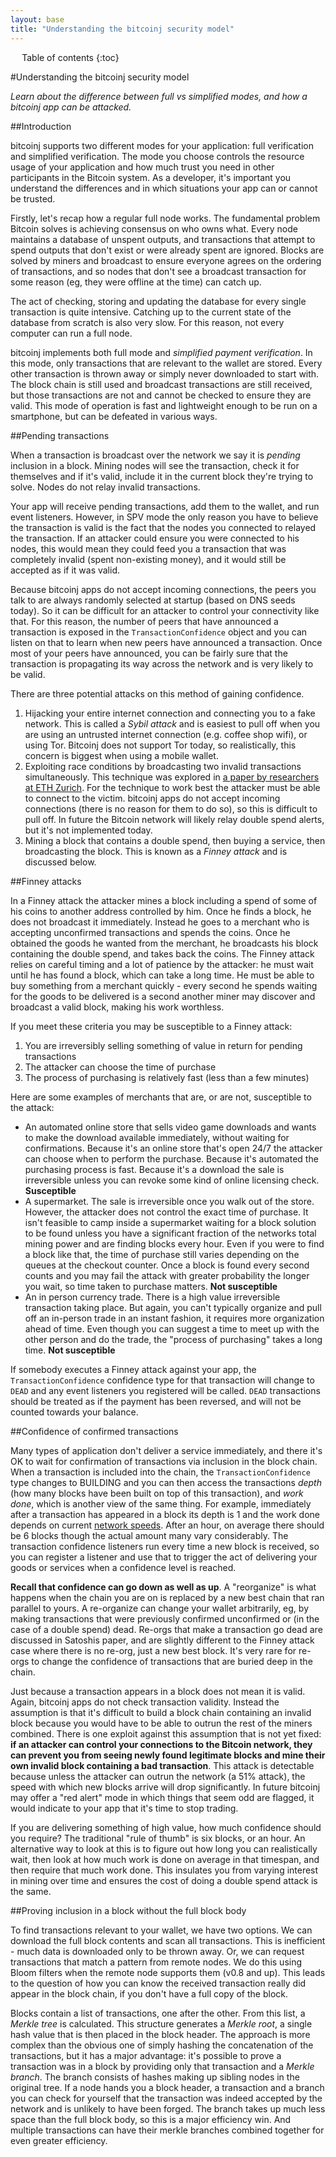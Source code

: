 ```yaml
---
layout: base
title: "Understanding the bitcoinj security model"
---
```


<div markdown="1" id="toc" class="toc"><div markdown="1">

* Table of contents
{:toc}

</div></div>

<div markdown="1" class="toccontent">

#Understanding the bitcoinj security model

_Learn about the difference between full vs simplified modes, and how a bitcoinj app can be attacked._

##Introduction

bitcoinj supports two different modes for your application: full verification and simplified verification. The mode you choose controls the resource usage of your application and how much trust you need in other participants in the Bitcoin system. As a developer, it's important you understand the differences and in which situations your app can or cannot be trusted.

Firstly, let's recap how a regular full node works. The fundamental problem Bitcoin solves is achieving consensus on who owns what. Every node maintains a database of unspent outputs, and transactions that attempt to spend outputs that don't exist or were already spent are ignored. Blocks are solved by miners and broadcast to ensure everyone agrees on the ordering of transactions, and so nodes that don't see a broadcast transaction for some reason (eg, they were offline at the time) can catch up.

The act of checking, storing and updating the database for every single transaction is quite intensive. Catching up to the current state of the database from scratch is also very slow. For this reason, not every computer can run a full node.

bitcoinj implements both full mode and _simplified payment verification_. In this mode, only transactions that are relevant to the wallet are stored. Every other transaction is thrown away or simply never downloaded to start with. The block chain is still used and broadcast transactions are still received, but those transactions are not and cannot be checked to ensure they are valid. This mode of operation is fast and lightweight enough to be run on a smartphone, but can be defeated in various ways.

##Pending transactions

When a transaction is broadcast over the network we say it is _pending_ inclusion in a block. Mining nodes will see the transaction, check it for themselves and if it's valid, include it in the current block they're trying to solve. Nodes do not relay invalid transactions.

Your app will receive pending transactions, add them to the wallet, and run event listeners. However, in SPV mode the only reason you have to believe the transaction is valid is the fact that the nodes you connected to relayed the transaction. If an attacker could ensure you were connected to his nodes, this would mean they could feed you a transaction that was completely invalid (spent non-existing money), and it would still be accepted as if it was valid. 

Because bitcoinj apps do not accept incoming connections, the peers you talk to are always randomly selected at startup (based on DNS seeds today). So it can be difficult for an attacker to control your connectivity like that. For this reason, the number of peers that have announced a transaction is exposed in the `TransactionConfidence` object and you can listen on that to learn when new peers have announced a transaction. Once most of your peers have announced, you can be fairly sure that the transaction is propagating its way across the network and is very likely to be valid. 

There are three potential attacks on this method of gaining confidence.

1. Hijacking your entire internet connection and connecting you to a fake network. This is called a _Sybil attack_ and is easiest to pull off when you are using an untrusted internet connection (e.g. coffee shop wifi), or using Tor. Bitcoinj does not support Tor today, so realistically, this concern is biggest when using a mobile wallet.
2. Exploiting race conditions by broadcasting two invalid transactions simultaneously. This technique was explored in [a paper by researchers at ETH Zurich](http://eprint.iacr.org/2012/248.pdf). For the technique to work best the attacker must be able to connect to the victim. bitcoinj apps do not accept incoming connections (there is no reason for them to do so), so this is difficult to pull off. In future the Bitcoin network will likely relay double spend alerts, but it's not implemented today.
3. Mining a block that contains a double spend, then buying a service, then broadcasting the block. This is known as a _Finney attack_ and is discussed below.

##Finney attacks

In a Finney attack the attacker mines a block including a spend of some of his coins to another address controlled by him. Once he finds a block, he does not broadcast it immediately. Instead he goes to a merchant who is accepting unconfirmed transactions and spends the coins. Once he obtained the goods he wanted from the merchant, he broadcasts his block containing the double spend, and takes back the coins. The Finney attack relies on careful timing and a lot of patience by the attacker: he must wait until he has found a block, which can take a long time. He must be able to buy something from a merchant quickly - every second he spends waiting for the goods to be delivered is a second another miner may discover and broadcast a valid block, making his work worthless.

If you meet these criteria you may be susceptible to a Finney attack:

1. You are irreversibly selling something of value in return for pending transactions
2. The attacker can choose the time of purchase
3. The process of purchasing is relatively fast (less than a few minutes)

Here are some examples of merchants that are, or are not, susceptible to the attack:

* An automated online store that sells video game downloads and wants to make the download available immediately, without waiting for confirmations. Because it's an online store that's open 24/7 the attacker can choose when to perform the purchase. Because it's automated the purchasing process is fast. Because it's a download the sale is irreversible unless you can revoke some kind of online licensing check. **Susceptible**
* A supermarket. The sale is irreversible once you walk out of the store. However, the attacker does not control the exact time of purchase. It isn't feasible to camp inside a supermarket waiting for a block solution to be found unless you have a significant fraction of the networks total mining power and are finding blocks every hour. Even if you were to find a block like that, the time of purchase still varies depending on the queues at the checkout counter. Once a block is found every second counts and you may fail the attack with greater probability the longer you wait, so time taken to purchase matters. **Not susceptible**
* An in person currency trade. There is a high value irreversible transaction taking place. But again, you can't typically organize and pull off an in-person trade in an instant fashion, it requires more organization ahead of time. Even though you can suggest a time to meet up with the other person and do the trade, the "process of purchasing" takes a long time. **Not susceptible**

If somebody executes a Finney attack against your app, the `TransactionConfidence` confidence type for that transaction will change to `DEAD` and any event listeners you registered will be called. `DEAD` transactions should be treated as if the payment has been reversed, and will not be counted towards your balance.

##Confidence of confirmed transactions

Many types of application don't deliver a service immediately, and there it's OK to wait for confirmation of transactions via inclusion in the block chain. When a transaction is included into the chain, the `TransactionConfidence` type changes to BUILDING and you can then access the transactions _depth_ (how many blocks have been built on top of this transaction), and _work done_, which is another view of the same thing. For example, immediately after a transaction has appeared in a block its depth is 1 and the work done depends on current [network speeds](http://bitcoin.sipa.be/). After an hour, on average there should be 6 blocks though the actual amount many vary considerably. The transaction confidence listeners run every time a new block is received, so you can register a listener and use that to trigger the act of delivering your goods or services when a confidence level is reached.

**Recall that confidence can go down as well as up**. A "reorganize" is what happens when the chain you are on is replaced by a new best chain that ran parallel to yours. A re-organize can change your wallet arbitrarily, eg, by making transactions that were previously confirmed unconfirmed or (in the case of a double spend) dead. Re-orgs that make a transaction go dead are discussed in Satoshis paper, and are slightly different to the Finney attack case where there is no re-org, just a new best block. It's very rare for re-orgs to change the confidence of transactions that are buried deep in the chain.

Just because a transaction appears in a block does not mean it is valid. Again, bitcoinj apps do not check transaction validity. Instead the assumption is that it's difficult to build a block chain containing an invalid block because you would have to be able to outrun the rest of the miners combined. There is one exploit against this assumption that is not yet fixed: **if an attacker can control your connections to the Bitcoin network, they can prevent you from seeing newly found legitimate blocks and mine their own invalid block containing a bad transaction**. This attack is detectable because unless the attacker can outrun the network (a 51% attack), the speed with which new blocks arrive will drop significantly. In future bitcoinj may offer a "red alert" mode in which things that seem odd are flagged, it would indicate to your app that it's time to stop trading.

If you are delivering something of high value, how much confidence should you require? The traditional "rule of thumb" is six blocks, or an hour. An alternative way to look at this is to figure out how long you can realistically wait, then look at how much work is done on average in that timespan, and then require that much work done. This insulates you from varying interest in mining over time and ensures the cost of doing a double spend attack is the same.

##Proving inclusion in a block without the full block body

To find transactions relevant to your wallet, we have two options. We can download the full block contents and scan all transactions. This is inefficient - much data is downloaded only to be thrown away. Or, we can request transactions that match a pattern from remote nodes. We do this using Bloom filters when the remote node supports them (v0.8 and up). This leads to the question of how you can know the received transaction really did appear in the block chain, if you don't have a full copy of the block.

Blocks contain a list of transactions, one after the other. From this list, a _Merkle tree_ is calculated. This structure generates a _Merkle root_, a single hash value that is then placed in the block header. The approach is more complex than the obvious one of simply hashing the concatenation of the transactions, but it has a major advantage: it's possible to prove a transaction was in a block by providing only that transaction and a _Merkle branch_. The branch consists of hashes making up sibling nodes in the original tree. If a node hands you a block header, a transaction and a branch you can check for yourself that the transaction was indeed accepted by the network and is unlikely to have been forged. The branch takes up much less space than the full block body, so this is a major efficiency win. And multiple transactions can have their merkle branches combined together for even greater efficiency.

</div>
